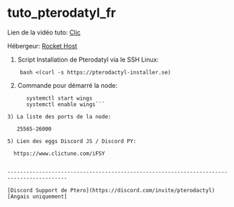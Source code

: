 # tuto_pterodatyl_fr

Lien de la vidéo tuto: [Clic](https://www.youtube.com/watch?v=LGUBT9Ebq-Q)

Hébergeur: [Rocket Host](https://rocket-host.fr/) 

1) Script Installation de Pterodatyl via le SSH Linux:
```
    bash <(curl -s https://pterodactyl-installer.se)
```

2) Commande pour démarré la node:

```
      systemctl start wings
      systemctl enable wings```

3) La liste des ports de la node:
   
   25565-26000

5) Lien des eggs Discord JS / Discord PY:
     
  https://www.clictune.com/iFSY


-----------------------------------------------------------------------------------------

[Discord Support de Ptero](https://discord.com/invite/pterodactyl) [Angais uniquement]
